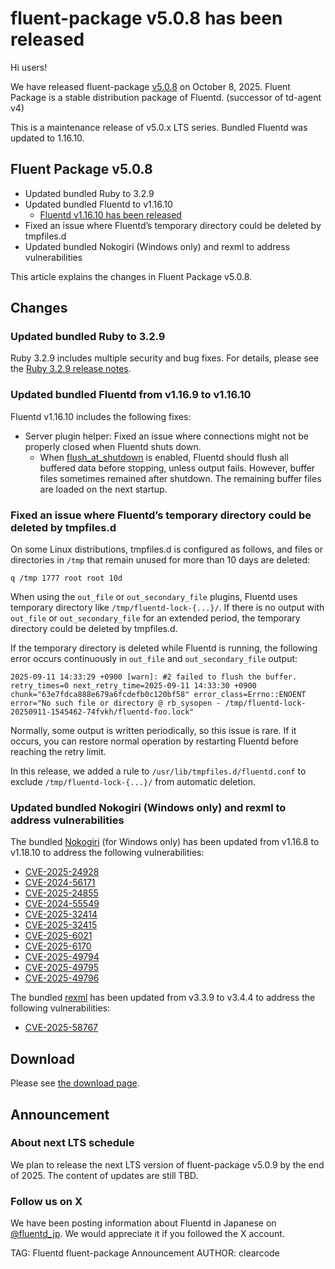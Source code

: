 # fluent-package v5.0.8 has been released

Hi users!

We have released fluent-package [v5.0.8](https://github.com/fluent/fluent-package-builder/releases/tag/v5.0.8) on October 8, 2025.
Fluent Package is a stable distribution package of Fluentd. (successor of td-agent v4)

This is a maintenance release of v5.0.x LTS series.
Bundled Fluentd was updated to 1.16.10.


## Fluent Package v5.0.8

* Updated bundled Ruby to 3.2.9
* Updated bundled Fluentd to v1.16.10
  * [Fluentd v1.16.10 has been released](fluentd-v1.16.10-has-been-released)
* Fixed an issue where Fluentd’s temporary directory could be deleted by tmpfiles.d
* Updated bundled Nokogiri (Windows only) and rexml to address vulnerabilities

This article explains the changes in Fluent Package v5.0.8.

## Changes

### Updated bundled Ruby to 3.2.9

Ruby 3.2.9 includes multiple security and bug fixes.
For details, please see the [Ruby 3.2.9 release notes](https://github.com/ruby/ruby/releases/tag/v3_2_9).

### Updated bundled Fluentd from v1.16.9 to v1.16.10

Fluentd v1.16.10 includes the following fixes:

* Server plugin helper: Fixed an issue where connections might not be properly closed when Fluentd shuts down.
  * When [flush\_at\_shutdown](https://docs.fluentd.org/configuration/buffer-section#flushing-parameters) is enabled, Fluentd should flush all buffered data before stopping, unless output fails. However, buffer files sometimes remained after shutdown. The remaining buffer files are loaded on the next startup.

### Fixed an issue where Fluentd’s temporary directory could be deleted by tmpfiles.d

On some Linux distributions, tmpfiles.d is configured as follows, and files or directories in `/tmp` that remain unused for more than 10 days are deleted:

```
q /tmp 1777 root root 10d
```

When using the `out_file` or `out_secondary_file` plugins, Fluentd uses temporary directory like `/tmp/fluentd-lock-{...}/`.
If there is no output with `out_file` or `out_secondary_file` for an extended period, the temporary directory could be deleted by tmpfiles.d.

If the temporary directory is deleted while Fluentd is running, the following error occurs continuously in `out_file` and `out_secondary_file` output:

```
2025-09-11 14:33:29 +0900 [warn]: #2 failed to flush the buffer. retry_times=0 next_retry_time=2025-09-11 14:33:30 +0900 chunk="63e7fdca888e679a6fcdefb0c120bf58" error_class=Errno::ENOENT error="No such file or directory @ rb_sysopen - /tmp/fluentd-lock-20250911-1545462-74fvkh/fluentd-foo.lock"
```

Normally, some output is written periodically, so this issue is rare.
If it occurs, you can restore normal operation by restarting Fluentd before reaching the retry limit.

In this release, we added a rule to `/usr/lib/tmpfiles.d/fluentd.conf` to exclude `/tmp/fluentd-lock-{...}/` from automatic deletion.

### Updated bundled Nokogiri (Windows only) and rexml to address vulnerabilities
The bundled [Nokogiri](https://nokogiri.org/index.html) (for Windows only) has been updated from v1.16.8 to v1.18.10 to address the following vulnerabilities:

* [CVE-2025-24928](https://github.com/sparklemotion/nokogiri/security/advisories/GHSA-vvfq-8hwr-qm4m)
* [CVE-2024-56171](https://github.com/sparklemotion/nokogiri/security/advisories/GHSA-vvfq-8hwr-qm4m)
* [CVE-2025-24855](https://github.com/sparklemotion/nokogiri/security/advisories/GHSA-mrxw-mxhj-p664)
* [CVE-2024-55549](https://github.com/sparklemotion/nokogiri/security/advisories/GHSA-mrxw-mxhj-p664)
* [CVE-2025-32414](https://github.com/sparklemotion/nokogiri/security/advisories/GHSA-5w6v-399v-w3cc)
* [CVE-2025-32415](https://github.com/sparklemotion/nokogiri/security/advisories/GHSA-5w6v-399v-w3cc)
* [CVE-2025-6021](https://access.redhat.com/security/cve/cve-2025-6021)
* [CVE-2025-6170](https://access.redhat.com/security/cve/cve-2025-6170)
* [CVE-2025-49794](https://access.redhat.com/security/cve/cve-2025-49794)
* [CVE-2025-49795](https://access.redhat.com/security/cve/cve-2025-49795)
* [CVE-2025-49796](https://access.redhat.com/security/cve/cve-2025-49796)

The bundled [rexml](https://github.com/ruby/rexml) has been updated from v3.3.9 to v3.4.4 to address the following vulnerabilities:

* [CVE-2025-58767](https://github.com/ruby/rexml/security/advisories/GHSA-c2f4-jgmc-q2r5)

## Download

Please see [the download page](/download/fluent_package).

## Announcement

### About next LTS schedule

We plan to release the next LTS version of fluent-package v5.0.9 by the end of 2025.
The content of updates are still TBD.

### Follow us on X

We have been posting information about Fluentd in Japanese on [@fluentd_jp](https://x.com/fluentd_jp).
We would appreciate it if you followed the X account.

TAG: Fluentd fluent-package Announcement
AUTHOR: clearcode

